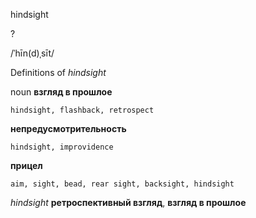 hindsight

?

/ˈhīn(d)ˌsīt/

Definitions of _hindsight_

noun
**взгляд в прошлое**

    hindsight, flashback, retrospect
**непредусмотрительность**

    hindsight, improvidence
**прицел**

    aim, sight, bead, rear sight, backsight, hindsight

_hindsight_
**ретроспективный взгляд**, **взгляд в прошлое**